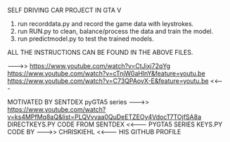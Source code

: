 SELF DRIVING CAR PROJECT IN GTA V

1. run recorddata.py and record the game data with leystrokes.
2. run RUN.py to clean, balance/process the data and train the model.
3. run predictmodel.py to test the trained models.

ALL THE INSTRUCTIONS CAN BE FOUND IN THE ABOVE FILES.

--->>  https://www.youtube.com/watch?v=CtJixj72qYg
       https://www.youtube.com/watch?v=cTnjW0aHlnY&feature=youtu.be
       https://www.youtube.com/watch?v=C73QPAovX-E&feature=youtu.be   <<---




MOTIVATED BY SENTDEX pyGTA5 series --->> https://www.youtube.com/watch?v=ks4MPfMq8aQ&list=PLQVvvaa0QuDeETZEOy4VdocT7TOjfSA8a 
DIRECTKEYS.PY CODE FROM SENTDEX <<--- PYGTA5 SERIES
KEYS.PY CODE BY --->> CHRISKIEHL <<--- HIS GITHUB PROFILE


